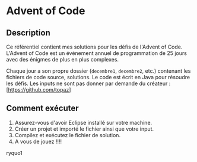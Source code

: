 # Advent of Code



## Description

Ce référentiel contient mes solutions pour les défis de l'Advent of Code. L'Advent of Code est un événement annuel de programmation de 25 jours avec des énigmes de plus en plus complexes.

Chaque jour a son propre dossier (`decembre1`, `decembre2`, etc.) contenant les fichiers de code source, solutions. Le code est écrit en Java pour résoudre les défis.
Les inputs ne sont pas donner par demande du créateur : [https://github.com/topaz]


## Comment exécuter

1. Assurez-vous d'avoir Eclipse installé sur votre machine.
2. Créer un projet et importé le fichier ainsi que votre input.
3. Compilez et exécutez le fichier de solution.
4. A vous de jouez !!!!


ryquo1
